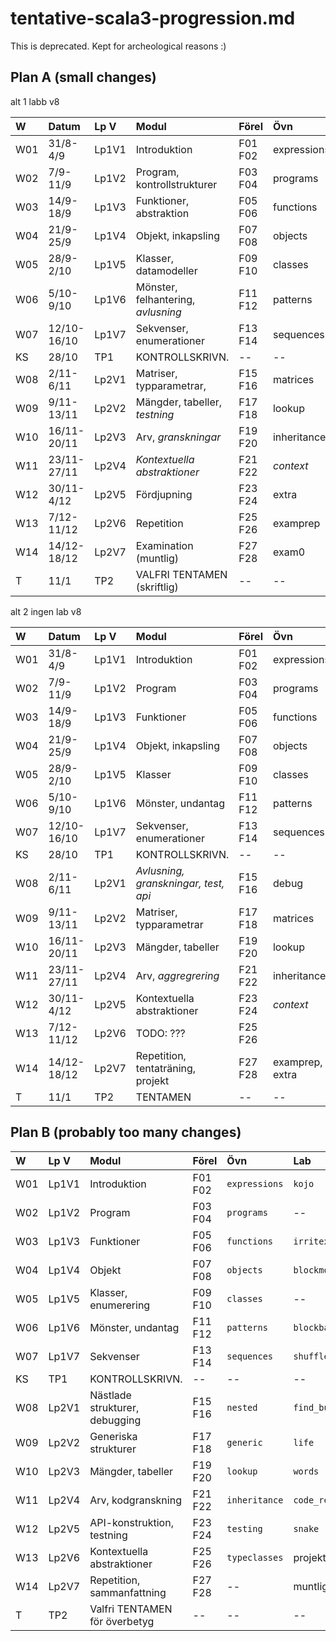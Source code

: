 # tentative-scala3-progression.md

This is deprecated. Kept for archeological reasons :)

## Plan A (small changes)

alt 1 labb v8

| W   | Datum       | Lp V  | Modul                                 | Förel   | Övn         | Lab         |
|:----|:------------|:------|:--------------------------------------|:--------|:------------|:------------|
| W01 | 31/8-4/9    | Lp1V1 | Introduktion                          | F01 F02 | expressions | kojo        |
| W02 | 7/9-11/9    | Lp1V2 | Program, kontrollstrukturer           | F03 F04 | programs    | --          |
| W03 | 14/9-18/9   | Lp1V3 | Funktioner, abstraktion               | F05 F06 | functions   | irritext    |
| W04 | 21/9-25/9   | Lp1V4 | Objekt, inkapsling                    | F07 F08 | objects     | blockmole   |
| W05 | 28/9-2/10   | Lp1V5 | Klasser, datamodeller                 | F09 F10 | classes     | --          |
| W06 | 5/10-9/10   | Lp1V6 | Mönster, felhantering, *avlusning*    | F11 F12 | patterns    | blockbattle |
| W07 | 12/10-16/10 | Lp1V7 | Sekvenser, enumerationer              | F13 F14 | sequences   | shuffle     |
| KS  | 28/10       | TP1   | KONTROLLSKRIVN.                       | --      | --          | --          |
| W08 | 2/11-6/11   | Lp2V1 | Matriser, typparametrar,              | F15 F16 | matrices    | life        |
| W09 | 9/11-13/11  | Lp2V2 | Mängder, tabeller, *testning*         | F17 F18 | lookup      | words       |
| W10 | 16/11-20/11 | Lp2V3 | Arv, *granskningar*                   | F19 F20 | inheritance | snake0      |
| W11 | 23/11-27/11 | Lp2V4 | *Kontextuella abstraktioner*          | F21 F22 | *context*   | snake1      |
| W12 | 30/11-4/12  | Lp2V5 | Fördjupning                           | F23 F24 | extra       | project0    |
| W13 | 7/12-11/12  | Lp2V6 | Repetition                            | F25 F26 | examprep    | project1    |
| W14 | 14/12-18/12 | Lp2V7 | Examination (muntlig)                 | F27 F28 | exam0       | exam1       |
| T   | 11/1        | TP2   | VALFRI TENTAMEN (skriftlig)           | --      | --          | --          |

alt 2 ingen lab v8

| W   | Datum       | Lp V  | Modul                                 | Förel   | Övn         | Lab         |
|:----|:------------|:------|:--------------------------------------|:--------|:------------|:------------|
| W01 | 31/8-4/9    | Lp1V1 | Introduktion                          | F01 F02 | expressions | kojo        |
| W02 | 7/9-11/9    | Lp1V2 | Program                               | F03 F04 | programs    | --          |
| W03 | 14/9-18/9   | Lp1V3 | Funktioner                            | F05 F06 | functions   | irritext    |
| W04 | 21/9-25/9   | Lp1V4 | Objekt, inkapsling                    | F07 F08 | objects     | blockmole   |
| W05 | 28/9-2/10   | Lp1V5 | Klasser                               | F09 F10 | classes     | --          |
| W06 | 5/10-9/10   | Lp1V6 | Mönster, undantag                     | F11 F12 | patterns    | blockbattle |
| W07 | 12/10-16/10 | Lp1V7 | Sekvenser, enumerationer              | F13 F14 | sequences   | shuffle     |
| KS  | 28/10       | TP1   | KONTROLLSKRIVN.                       | --      | --          | --          |
| W08 | 2/11-6/11   | Lp2V1 | *Avlusning, granskningar, test, api*  | F15 F16 | debug       | studyplan   |
| W09 | 9/11-13/11  | Lp2V2 | Matriser, typparametrar               | F17 F18 | matrices    | life        |
| W10 | 16/11-20/11 | Lp2V3 | Mängder, tabeller                     | F19 F20 | lookup      | words       |
| W11 | 23/11-27/11 | Lp2V4 | Arv, *aggregrering*                   | F21 F22 | inheritance | --          |
| W12 | 30/11-4/12  | Lp2V5 | Kontextuella abstraktioner            | F23 F24 | *context*   | snake       |
| W13 | 7/12-11/12  | Lp2V6 | TODO: ???                             | F25 F26 |             | Muntligt prov |
| W14 | 14/12-18/12 | Lp2V7 | Repetition, tentaträning, projekt     | F27 F28 | examprep, extra | Projekt|
| T   | 11/1        | TP2   | TENTAMEN                              | --      | --          | --          |





## Plan B (probably too many changes)

| W   | Lp V  | Modul                             | Förel   | Övn            | Lab           |
|:----|:------|:----------------------------------|:--------|:---------------|:--------------|
| W01 | Lp1V1 | Introduktion                      | F01 F02 | `expressions`  | `kojo`        |
| W02 | Lp1V2 | Program                           | F03 F04 | `programs`     | --            |
| W03 | Lp1V3 | Funktioner                        | F05 F06 | `functions`    | `irritext`    |
| W04 | Lp1V4 | Objekt                            | F07 F08 | `objects`      | `blockmole`   |
| W05 | Lp1V5 | Klasser, enumerering              | F09 F10 | `classes`      | --            |
| W06 | Lp1V6 | Mönster, undantag                 | F11 F12 | `patterns`     | `blockbattle` |
| W07 | Lp1V7 | Sekvenser                         | F13 F14 | `sequences`    | `shuffle`     |
| KS  | TP1   | KONTROLLSKRIVN.                   | --      | --             | --            |
| W08 | Lp2V1 | Nästlade strukturer, debugging    | F15 F16 | `nested`       | `find_bug`    |
| W09 | Lp2V2 | Generiska strukturer              | F17 F18 | `generic`      | `life`        |
| W10 | Lp2V3 | Mängder, tabeller                 | F19 F20 | `lookup`       | `words`       |
| W11 | Lp2V4 | Arv, kodgranskning                | F21 F22 | `inheritance`  | `code_review` |
| W12 | Lp2V5 | API-konstruktion, testning        | F23 F24 | `testing`      | `snake`       |
| W13 | Lp2V6 | Kontextuella abstraktioner        | F25 F26 | `typeclasses`  | projektarbete |
| W14 | Lp2V7 | Repetition, sammanfattning        | F27 F28 | --             | muntligt prov |
| T   | TP2   | Valfri TENTAMEN för överbetyg     | --      | --             | --            |
